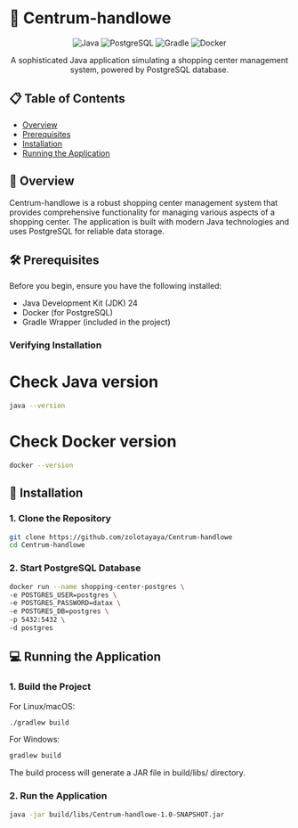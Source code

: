 # 🏪 Centrum-handlowe

<div align="center">

![Java](https://img.shields.io/badge/Java-ED8B00?style=for-the-badge&logo=openjdk&logoColor=white)
![PostgreSQL](https://img.shields.io/badge/PostgreSQL-316192?style=for-the-badge&logo=postgresql&logoColor=white)
![Gradle](https://img.shields.io/badge/Gradle-02303A?style=for-the-badge&logo=gradle&logoColor=white)
![Docker](https://img.shields.io/badge/Docker-2496ED?style=for-the-badge&logo=docker&logoColor=white)

A sophisticated Java application simulating a shopping center management system, powered by PostgreSQL database.

</div>

## 📋 Table of Contents

- [Overview](#-overview)
- [Prerequisites](#-prerequisites)
- [Installation](#-installation)
- [Running the Application](#-running-the-application)

## 🌟 Overview

Centrum-handlowe is a robust shopping center management system that provides comprehensive functionality for managing various aspects of a shopping center. The application is built with modern Java technologies and uses PostgreSQL for reliable data storage.

## 🛠️ Prerequisites

Before you begin, ensure you have the following installed:

- Java Development Kit (JDK) 24
- Docker (for PostgreSQL)
- Gradle Wrapper (included in the project)

### Verifying Installation


# Check Java version
```bash
java --version
```

# Check Docker version
```bash
docker --version
```


## 🚀 Installation

### 1. Clone the Repository

```bash
git clone https://github.com/zolotayaya/Centrum-handlowe
cd Centrum-handlowe
```

### 2. Start PostgreSQL Database

```bash
docker run --name shopping-center-postgres \
-e POSTGRES_USER=postgres \
-e POSTGRES_PASSWORD=datax \
-e POSTGRES_DB=postgres \
-p 5432:5432 \
-d postgres
```

## 💻 Running the Application

### 1. Build the Project

For Linux/macOS:

```bash
./gradlew build
```

For Windows:

```bash
gradlew build
```

The build process will generate a JAR file in build/libs/ directory.

### 2. Run the Application

```bash
java -jar build/libs/Centrum-handlowe-1.0-SNAPSHOT.jar
```